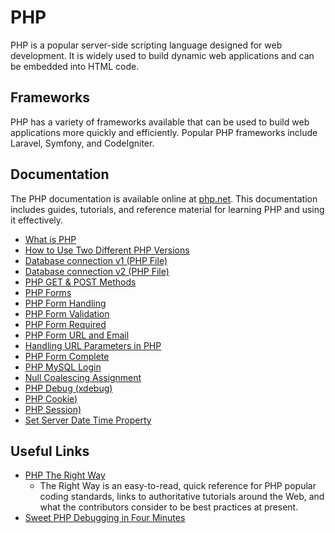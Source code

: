# PHP

PHP is a popular server-side scripting language designed for web development. It is widely used to build dynamic web applications and can be embedded into HTML code.

## Frameworks

PHP has a variety of frameworks available that can be used to build web applications more quickly and efficiently. Popular PHP frameworks include Laravel, Symfony, and CodeIgniter.

## Documentation

The PHP documentation is available online at [php.net](php.net/docs). This documentation includes guides, tutorials, and reference material for learning PHP and using it effectively.

- [What is PHP](./what.is.php.md)
- [How to Use Two Different PHP Versions](./how.to.use.two.different.php.versions.md)
- [Database connection v1 (PHP File)](./php.db.connection.v1.php)
- [Database connection v2 (PHP File)](./php.db.connection.v2.php)
- [PHP GET & POST Methods](./php.get.post.methods.md)
- [PHP Forms](./php.form.introduction.md)
- [PHP Form Handling](./php.form.handling.md)
- [PHP Form Validation](./php.form.validation.md)
- [PHP Form Required](./php.form.required.md)
- [PHP Form URL and Email](./php.form.url.and.email.md)
- [Handling URL Parameters in PHP](./handling.url.parameter.md)
- [PHP Form Complete](./php.form.complete.md)
- [PHP MySQL Login](./php.mysql.login.md)
- [Null Coalescing Assignment](./null.coalescing.assignment.md)
- [PHP Debug (xdebug)](./xdebug.md)
- [PHP Cookie)](./php.cookie.md)
- [PHP Session)](./php.session.md)
- [Set Server Date Time Property](./set.server.datetime.property.md)

## Useful Links

- [PHP The Right Way](https://phptherightway.com/)
  - The Right Way is an easy-to-read, quick reference for PHP popular coding standards, links to authoritative tutorials around the Web, and what the contributors consider to be best practices at present.
- [Sweet PHP Debugging in Four Minutes](https://laracasts.com/series/visual-studio-code-for-php-developers/episodes/13)
